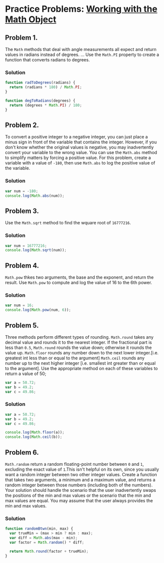 # Practice Problems: [Working with the Math Object](https://launchschool.com/lessons/0539330a/assignments/f4c06667)


## Problem 1.
The `Math` methods that deal with angle measurements all expect and return values in radians instead of degrees.  ... Use the `Math.PI` property to create a function that converts radians to degrees.

### Solution

```javascript
function radToDegrees(radians) {
  return (radians * 180) / Math.PI;
}

function degToRadians(degrees) {
  return (degrees * Math.PI) / 180;
}
```

## Problem 2.
To convert a positive integer to a negative integer, you can just place a minus sign in front of the variable that contains the integer. However, if you don't know whether the original values is negative, you may inadvertently convert your variable to the wrong value.  You can use the `Math.abs` method to simplify matters by forcing a positive value. For this problem, create a variable with a value of `-180`, then use `Math.abs` to log the positive value of the variable.


### Solution

```javascript
var num = -180;
console.log(Math.abs(num));
```

## Problem 3.
Use the `Math.sqrt` method to find the wquare root of `16777216`.

### Solution

```javascript
var num = 16777216;
console.log(Math.sqrt(num));
```

## Problem 4.
`Math.pow` thkes two arguments,  the base and the exponent, and return the result.  Use `Math.pow` to compute and log the value of 16 to the 6th power.

### Solution
```javascript
var num = 16;
console.log(Math.pow(num, 6));
```

## Problem 5.
Three methods perform different types of rounding. `Math.round` takes any decimal value and rounds it to the nearest integer. If the fractional part is less than `0.5`, `Math.round` rounds the value down; otherwise it rounds the value up. `Math.floor` rounds any number down to the next lower integer.[i.e. greatest int less than or equal to the argument] `Math.ceil` rounds any number up to the next higher integer [i.e. smallest int greater than or equal to the argument]. Use the appropriate method on each of these variables to return a value of 50;

```javascript
var a = 50.72;
var b = 49.2;
var c = 49.86;
```

### Solution

```javascript
var a = 50.72;
var b = 49.2;
var c = 49.86;

console.log(Math.floor(a));
console.log(Math.ceil(b));

```
## Problem 6.
`Math.random` return a random floating-point number between `0` and `1`, excluding the exact value of `1`.This isn't helpful on its own, since you usually want a random integer between two other integer values. Create a function that takes two arguments, a minimum and a maximum value, and returns a random integer between those numbers (including both of the numbers). Your solution should handle the scenario that the user inadvertently swaps the positions of the min and max values or the scenario that the min and max values are equal. You may assume that the user always provides the min and max values.
### Solution
```javascript
function randomBtwn(min, max) {
  var trueMin = (max > min ? min : max);
  var diff = Math.abs(max - min);
  var factor = Math.random() * diff;

  return Math.round(factor + trueMin);
}
```

